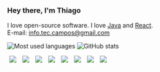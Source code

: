 ### Hey there, I'm Thiago

I love open-source software.
I love [Java](https://docs.oracle.com/en/java/) and [React](https://legacy.reactjs.org/docs/getting-started.html). </br>
E-mail: info.tec.campos@gmail.com


![Most used languages](https://github-readme-stats.vercel.app/api/top-langs/?username=thiagodrangel&show_icons=true&icon_color=805AD5&text_color=808080&bg_color=ffffff00&hide_title=true&include_all_commits=true&count_private=true&hide_border=true&langs_count=6&layout=compact&cache_seconds=86400)
![GitHub stats](https://github-readme-stats.vercel.app/api?username=thiagodrangel&show_icons=true&icon_color=805AD5&text_color=808080&bg_color=ffffff00&hide_title=true&include_all_commits=true&count_private=true&hide_border=true&cache_seconds=86400)

<span style="background-color: white; padding: 5px; border-radius: 50%;"><a href="https://docs.microsoft.com/en-us/dotnet/csharp/"><img src="https://img.shields.io/badge/C%23-purple?style=for-the-badge&logo=c-sharp"></a></span>
<span style="background-color: white; padding: 5px; border-radius: 50%;"><a href="https://developer.mozilla.org/en-US/docs/Web/CSS"><img src="https://img.shields.io/badge/CSS-blueviolet?style=for-the-badge&logo=css3"></a></span>
<span style="background-color: white; padding: 5px; border-radius: 50%;"><a href="https://developer.mozilla.org/en-US/docs/Web/HTML"><img src="https://img.shields.io/badge/HTML-gray?style=for-the-badge&logo=html5"></a></span>
<span style="background-color: white; padding: 5px; border-radius: 50%;"><a href="https://www.oracle.com/java/"><img src="https://img.shields.io/badge/Java-orange?style=for-the-badge&logo=java"></a></span>
<span style="background-color: white; padding: 5px; border-radius: 50%;"><a href="https://developer.mozilla.org/en-US/docs/Web/JavaScript"><img src="https://img.shields.io/badge/JavaScript-yellow?style=for-the-badge&logo=javascript"></a></span>
<span style="background-color: white; padding: 5px; border-radius: 50%;"><a href="https://www.python.org/"><img src="https://img.shields.io/badge/Python-green?style=for-the-badge&logo=python"></a></span>
<span style="background-color: white; padding: 5px; border-radius: 50%;"><a href="https://reactjs.org/"><img src="https://img.shields.io/badge/React-blue?style=for-the-badge&logo=react"></a></span>
<span style="background-color: white; padding: 5px; border-radius: 50%;"><a href="https://www.typescriptlang.org/"><img src="https://img.shields.io/badge/TypeScript-white?style=for-the-badge&logo=typescript"></a></span>





